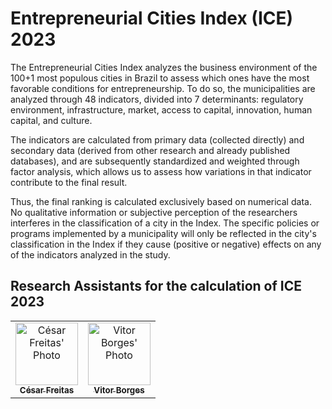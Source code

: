 # Entrepreneurial Cities Index (ICE) 2023

The Entrepreneurial Cities Index analyzes the business environment of the 100+1 most populous cities in Brazil to assess which ones have the most favorable conditions for entrepreneurship. To do so, the municipalities are analyzed through 48 indicators, divided into 7 determinants: regulatory environment, infrastructure, market, access to capital, innovation, human capital, and culture.

The indicators are calculated from primary data (collected directly) and secondary data (derived from other research and already published databases), and are subsequently standardized and weighted through factor analysis, which allows us to assess how variations in that indicator contribute to the final result.

Thus, the final ranking is calculated exclusively based on numerical data. No qualitative information or subjective perception of the researchers interferes in the classification of a city in the Index. The specific policies or programs implemented by a municipality will only be reflected in the city's classification in the Index if they cause (positive or negative) effects on any of the indicators analyzed in the study.

## Research Assistants for the calculation of ICE 2023
<table>
  <tr>
    <td align="center">
      <a href="#">
        <img src="https://avatars.githubusercontent.com/u/87819151?v=4" width="100px;" alt="César Freitas' Photo"/><br>
        <sub>
          <b>César Freitas</b>
        </sub>
      </a>
    </td>
    <td align="center">
      <a href="#">
        <img src="https://avatars.githubusercontent.com/u/52558320?v=4" width="100px;" alt="Vitor Borges' Photo"/><br>
        <sub>
          <b>Vitor Borges</b>
        </sub>
      </a>
    </td>
  </tr>
</table>
